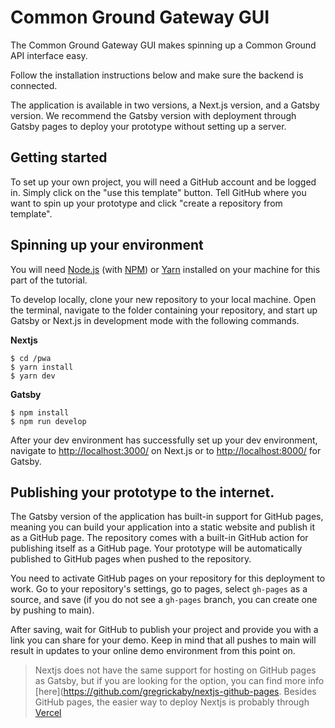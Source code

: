 # Common Ground Gateway GUI

The Common Ground Gateway GUI makes spinning up a Common Ground API interface easy.

Follow the installation instructions below and make sure the backend is connected.

The application is available in two versions, a Next.js version, and a Gatsby version. We recommend the Gatsby version
with deployment through Gatsby pages to deploy your prototype without setting up a server.

## Getting started

To set up your own project, you will need a GitHub account and be logged in. Simply click on the "use this template"
button. Tell GitHub where you want to spin up your prototype and click "create a repository from template".

## Spinning up your environment

You will need [Node.js](https://nodejs.org/en/download/) (with [NPM](https://docs.npmjs.com/cli/v7/configuring-npm/install)) or [Yarn](https://classic.yarnpkg.com/lang/en/docs/install/#windows-stable) installed on your machine for this part of the tutorial.

To develop locally, clone your new repository to your local machine. Open the terminal, navigate to the folder
containing your repository, and start up Gatsby or Next.js in development mode with the following commands.

**Nextjs**

```cli
$ cd /pwa
$ yarn install
$ yarn dev

```

**Gatsby**

```cli
$ npm install
$ npm run develop
```

After your dev environment has successfully set up your dev environment, navigate
to [http://localhost:3000/](http://localhost:3000/) on Next.js or to [http://localhost:8000/](http://localhost:8000/)
for Gatsby.

## Publishing your prototype to the internet.

The Gatsby version of the application has built-in support for GitHub pages, meaning you can build your application into
a static website and publish it as a GitHub page. The repository comes with a built-in GitHub action for publishing
itself as a GitHub page. Your prototype will be automatically published to GitHub pages when pushed to the repository.

You need to activate GitHub pages on your repository for this deployment to work. Go to your repository's settings, go
to pages, select `gh-pages` as a source, and save (if you do not see a `gh-pages` branch, you can create one by pushing
to main).

After saving, wait for GitHub to publish your project and provide you with a link you can share for your demo. Keep in
mind that all pushes to main will result in updates to your online demo environment from this point on.

> Nextjs does not have the same support for hosting on GitHub pages as Gatsby, but if you are looking for the option, you can find more info [here](https://github.com/gregrickaby/nextjs-github-pages. Besides GitHub pages, the easier way to deploy Nextjs is probably through [Vercel](https://nextjs.org/docs/deployment)
